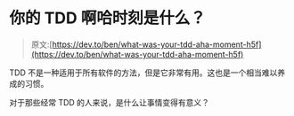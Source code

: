 # 你的 TDD 啊哈时刻是什么？

> 原文:[https://dev.to/ben/what-was-your-tdd-aha-moment-h5f](https://dev.to/ben/what-was-your-tdd-aha-moment-h5f)

TDD 不是一种适用于所有软件的方法，但是它非常有用。这也是一个相当难以养成的习惯。

对于那些经常 TDD 的人来说，是什么让事情变得有意义？